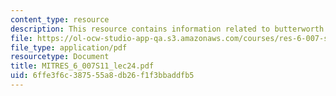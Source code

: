 ```yaml
---
content_type: resource
description: This resource contains information related to butterworth filters.
file: https://ol-ocw-studio-app-qa.s3.amazonaws.com/courses/res-6-007-signals-and-systems-spring-2011/6ffe3f6c387555a8db26f1f3bbaddfb5_MITRES_6_007S11_lec24.pdf
file_type: application/pdf
resourcetype: Document
title: MITRES_6_007S11_lec24.pdf
uid: 6ffe3f6c-3875-55a8-db26-f1f3bbaddfb5
---
```

